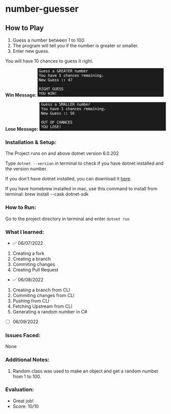 # number-guesser

## How to Play

1. Guess a number between 1 to 100.
2. The program will tell you if the number is greater or smaller.
3. Enter new guess. 

You will have 10 chances to guess it right.

**Win Message:**
![Win-Message](win-lose-images/win.png)

**Lose Message:**
![Lose-Message](win-lose-images/lose.png)

### Installation & Setup:

The Project runs on and above dotnet version 6.0.202

Type `dotnet --version` in terminal to check if you have dotnet installed and the version number.

If you don't have dotnet installed, you can download it [here](https://docs.microsoft.com/en-us/dotnet/core/install/windows?tabs=net60).

If you have homebrew installed in mac, use this command to install from terminal:
brew install --cask dotnet-sdk

### How to Run:

Go to the project directory in terminal and enter `dotnet run`

### What I learned:

 - :white_check_mark: 06/07/2022
1. Creating a fork
2. Creating a branch
3. Commiting changes
4. Creating Pull Request 

- :white_check_mark: 06/08/2022
1.  Creating a branch from CLI
2.  Commiting changes from CLI
3.  Pushing from CLI
4.  Fetching Upstream from CLI
5.  Generating a random number in C#

- [ ] 06/09/2022

### Issues Faced:

None


### Additional Notes:

1.  Random class was used to make an object and get a random number from 1 to 100.

### Evaluation:
- Great job! 
- Score: 10/10